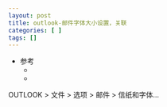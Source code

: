 ```yaml
---
layout: post
title: outlook-邮件字体大小设置，关联 
categories: [ ]
tags: []
---
```


* 参考
  * []()
  * []()

OUTLOOK \> 文件 \> 选项 \> 邮件 \> 信纸和字体...


